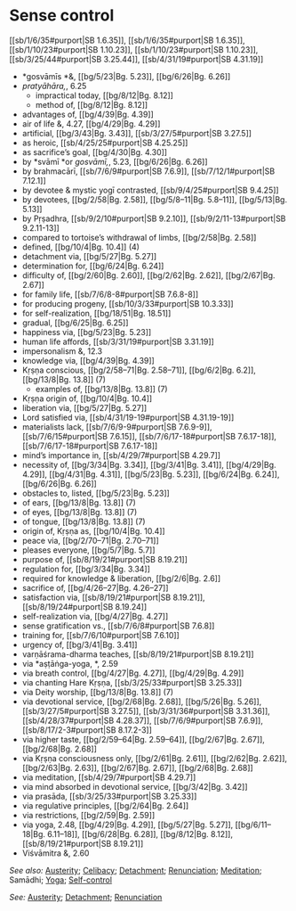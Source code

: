 # Sense control

[[sb/1/6/35#purport|SB 1.6.35]], [[sb/1/6/35#purport|SB 1.6.35]], [[sb/1/10/23#purport|SB 1.10.23]], [[sb/1/10/23#purport|SB 1.10.23]], [[sb/3/25/44#purport|SB 3.25.44]], [[sb/4/31/19#purport|SB 4.31.19]]

* *gosvāmīs *&, [[bg/5/23|Bg. 5.23]], [[bg/6/26|Bg. 6.26]]
* *pratyāhāra,*, 6.25
  * impractical today, [[bg/8/12|Bg. 8.12]]
  * method of, [[bg/8/12|Bg. 8.12]]
* advantages of, [[bg/4/39|Bg. 4.39]]
* air of life &, 4.27, [[bg/4/29|Bg. 4.29]]
* artificial, [[bg/3/43|Bg. 3.43]], [[sb/3/27/5#purport|SB 3.27.5]]
* as heroic, [[sb/4/25/25#purport|SB 4.25.25]]
* as sacrifice’s goal, [[bg/4/30|Bg. 4.30]]
* by *svāmī *or *gosvāmī,*, 5.23, [[bg/6/26|Bg. 6.26]]
* by brahmacārī, [[sb/7/6/9#purport|SB 7.6.9]], [[sb/7/12/1#purport|SB 7.12.1]]
* by devotee & mystic yogī contrasted, [[sb/9/4/25#purport|SB 9.4.25]]
* by devotees, [[bg/2/58|Bg. 2.58]], [[bg/5/8–11|Bg. 5.8–11]], [[bg/5/13|Bg. 5.13]]
* by Pṛṣadhra, [[sb/9/2/10#purport|SB 9.2.10]], [[sb/9/2/11-13#purport|SB 9.2.11-13]]
* compared to tortoise’s withdrawal of limbs, [[bg/2/58|Bg. 2.58]]
* defined, [[bg/10/4|Bg. 10.4]] (4)
* detachment via, [[bg/5/27|Bg. 5.27]]
* determination for, [[bg/6/24|Bg. 6.24]]
* difficulty of, [[bg/2/60|Bg. 2.60]], [[bg/2/62|Bg. 2.62]], [[bg/2/67|Bg. 2.67]]
* for family life, [[sb/7/6/8-8#purport|SB 7.6.8-8]]
* for producing progeny, [[sb/10/3/33#purport|SB 10.3.33]]
* for self-realization, [[bg/18/51|Bg. 18.51]]
* gradual, [[bg/6/25|Bg. 6.25]]
* happiness via, [[bg/5/23|Bg. 5.23]]
* human life affords, [[sb/3/31/19#purport|SB 3.31.19]]
* impersonalism &, 12.3
* knowledge via, [[bg/4/39|Bg. 4.39]]
* Kṛṣṇa conscious, [[bg/2/58–71|Bg. 2.58–71]], [[bg/6/2|Bg. 6.2]], [[bg/13/8|Bg. 13.8]] (7)
  * examples of, [[bg/13/8|Bg. 13.8]] (7)
* Kṛṣṇa origin of, [[bg/10/4|Bg. 10.4]]
* liberation via, [[bg/5/27|Bg. 5.27]]
* Lord satisfied via, [[sb/4/31/19-19#purport|SB 4.31.19-19]]
* materialists lack, [[sb/7/6/9-9#purport|SB 7.6.9-9]], [[sb/7/6/15#purport|SB 7.6.15]], [[sb/7/6/17-18#purport|SB 7.6.17-18]], [[sb/7/6/17-18#purport|SB 7.6.17-18]]
* mind’s importance in, [[sb/4/29/7#purport|SB 4.29.7]]
* necessity of, [[bg/3/34|Bg. 3.34]], [[bg/3/41|Bg. 3.41]], [[bg/4/29|Bg. 4.29]], [[bg/4/31|Bg. 4.31]], [[bg/5/23|Bg. 5.23]], [[bg/6/24|Bg. 6.24]], [[bg/6/26|Bg. 6.26]]
* obstacles to, listed, [[bg/5/23|Bg. 5.23]]
* of ears, [[bg/13/8|Bg. 13.8]] (7)
* of eyes, [[bg/13/8|Bg. 13.8]] (7)
* of tongue, [[bg/13/8|Bg. 13.8]] (7)
* origin of, Kṛṣṇa as, [[bg/10/4|Bg. 10.4]]
* peace via, [[bg/2/70–71|Bg. 2.70–71]]
* pleases everyone, [[bg/5/7|Bg. 5.7]]
* purpose of, [[sb/8/19/21#purport|SB 8.19.21]]
* regulation for, [[bg/3/34|Bg. 3.34]]
* required for knowledge & liberation, [[bg/2/6|Bg. 2.6]]
* sacrifice of, [[bg/4/26–27|Bg. 4.26–27]]
* satisfaction via, [[sb/8/19/21#purport|SB 8.19.21]], [[sb/8/19/24#purport|SB 8.19.24]]
* self-realization via, [[bg/4/27|Bg. 4.27]]
* sense gratification vs., [[sb/7/6/8#purport|SB 7.6.8]]
* training for, [[sb/7/6/10#purport|SB 7.6.10]]
* urgency of, [[bg/3/41|Bg. 3.41]]
* varṇāśrama-dharma teaches, [[sb/8/19/21#purport|SB 8.19.21]]
* via *aṣṭāṅga-yoga, *, 2.59
* via breath control, [[bg/4/27|Bg. 4.27]], [[bg/4/29|Bg. 4.29]]
* via chanting Hare Kṛṣṇa, [[sb/3/25/33#purport|SB 3.25.33]]
* via Deity worship, [[bg/13/8|Bg. 13.8]] (7)
* via devotional service, [[bg/2/68|Bg. 2.68]], [[bg/5/26|Bg. 5.26]], [[sb/3/27/5#purport|SB 3.27.5]], [[sb/3/31/36#purport|SB 3.31.36]], [[sb/4/28/37#purport|SB 4.28.37]], [[sb/7/6/9#purport|SB 7.6.9]], [[sb/8/17/2-3#purport|SB 8.17.2-3]]
* via higher taste, [[bg/2/59–64|Bg. 2.59–64]], [[bg/2/67|Bg. 2.67]], [[bg/2/68|Bg. 2.68]]
* via Kṛṣṇa consciousness only, [[bg/2/61|Bg. 2.61]], [[bg/2/62|Bg. 2.62]], [[bg/2/63|Bg. 2.63]], [[bg/2/67|Bg. 2.67]], [[bg/2/68|Bg. 2.68]]
* via meditation, [[sb/4/29/7#purport|SB 4.29.7]]
* via mind absorbed in devotional service, [[bg/3/42|Bg. 3.42]]
* via prasāda, [[sb/3/25/33#purport|SB 3.25.33]]
* via regulative principles, [[bg/2/64|Bg. 2.64]]
* via restrictions, [[bg/2/59|Bg. 2.59]]
* via yoga, 2.48, [[bg/4/29|Bg. 4.29]], [[bg/5/27|Bg. 5.27]], [[bg/6/11–18|Bg. 6.11–18]], [[bg/6/28|Bg. 6.28]], [[bg/8/12|Bg. 8.12]], [[sb/8/19/21#purport|SB 8.19.21]]
* Viśvāmitra &, 2.60

*See also:* [Austerity](entries/austerities.md); [Celibacy](entries/celibacy.md); [Detachment](entries/detachment.md); [Renunciation](entries/renunciation.md); [Meditation](entries/meditation.md); Samādhi; [Yoga](entries/yogas.md); [Self-control](entries/self-control.md)

*See:* [Austerity](entries/austerities.md); [Detachment](entries/detachment.md); [Renunciation](entries/renunciation.md)
